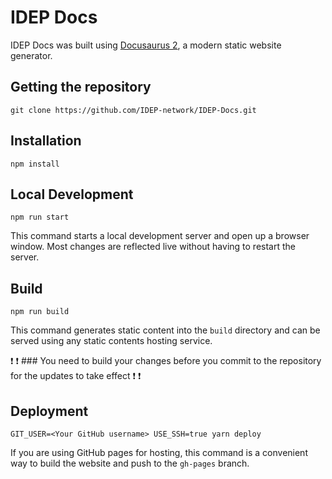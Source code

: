# IDEP Docs

IDEP Docs was built using [Docusaurus 2](https://v2.docusaurus.io/), a modern static website generator.

## Getting the repository

```console
git clone https://github.com/IDEP-network/IDEP-Docs.git
```

## Installation

```console
npm install
```

## Local Development

```console
npm run start
```

This command starts a local development server and open up a browser window. Most changes are reflected live without having to restart the server.

## Build

```console
npm run build
```
This command generates static content into the `build` directory and can be served using any static contents hosting service.


:exclamation: :exclamation: ### You need to build your changes before you commit to the repository for the updates to take effect :exclamation: :exclamation:

## Deployment

```console
GIT_USER=<Your GitHub username> USE_SSH=true yarn deploy
```

If you are using GitHub pages for hosting, this command is a convenient way to build the website and push to the `gh-pages` branch.
